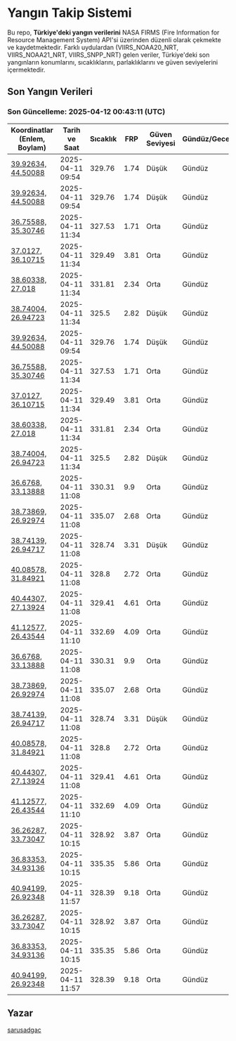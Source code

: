 # Yangın Takip Sistemi

Bu repo, **Türkiye'deki yangın verilerini** NASA FIRMS (Fire Information for Resource Management System) API'si üzerinden düzenli olarak çekmekte ve kaydetmektedir. Farklı uydulardan (VIIRS_NOAA20_NRT, VIIRS_NOAA21_NRT, VIIRS_SNPP_NRT) gelen veriler, Türkiye'deki son yangınların konumlarını, sıcaklıklarını, parlaklıklarını ve güven seviyelerini içermektedir.

## Son Yangın Verileri
### Son Güncelleme: 2025-04-12 00:43:11 (UTC)

| Koordinatlar (Enlem, Boylam) | Tarih ve Saat | Sıcaklık | FRP | Güven Seviyesi | Gündüz/Gece |
|-----------------------------|----------------|----------|-----|----------------|-------------|
| [39.92634, 44.50088](https://www.google.com/maps?q=39.92634,44.50088) | 2025-04-11 09:54 | 329.76 | 1.74 | Düşük | Gündüz |
| [39.92634, 44.50088](https://www.google.com/maps?q=39.92634,44.50088) | 2025-04-11 09:54 | 329.76 | 1.74 | Düşük | Gündüz |
| [36.75588, 35.30746](https://www.google.com/maps?q=36.75588,35.30746) | 2025-04-11 11:34 | 327.53 | 1.71 | Orta | Gündüz |
| [37.0127, 36.10715](https://www.google.com/maps?q=37.0127,36.10715) | 2025-04-11 11:34 | 329.49 | 3.81 | Orta | Gündüz |
| [38.60338, 27.018](https://www.google.com/maps?q=38.60338,27.018) | 2025-04-11 11:34 | 331.81 | 2.34 | Orta | Gündüz |
| [38.74004, 26.94723](https://www.google.com/maps?q=38.74004,26.94723) | 2025-04-11 11:34 | 325.5 | 2.82 | Düşük | Gündüz |
| [39.92634, 44.50088](https://www.google.com/maps?q=39.92634,44.50088) | 2025-04-11 09:54 | 329.76 | 1.74 | Düşük | Gündüz |
| [36.75588, 35.30746](https://www.google.com/maps?q=36.75588,35.30746) | 2025-04-11 11:34 | 327.53 | 1.71 | Orta | Gündüz |
| [37.0127, 36.10715](https://www.google.com/maps?q=37.0127,36.10715) | 2025-04-11 11:34 | 329.49 | 3.81 | Orta | Gündüz |
| [38.60338, 27.018](https://www.google.com/maps?q=38.60338,27.018) | 2025-04-11 11:34 | 331.81 | 2.34 | Orta | Gündüz |
| [38.74004, 26.94723](https://www.google.com/maps?q=38.74004,26.94723) | 2025-04-11 11:34 | 325.5 | 2.82 | Düşük | Gündüz |
| [36.6768, 33.13888](https://www.google.com/maps?q=36.6768,33.13888) | 2025-04-11 11:08 | 330.31 | 9.9 | Orta | Gündüz |
| [38.73869, 26.92974](https://www.google.com/maps?q=38.73869,26.92974) | 2025-04-11 11:08 | 335.07 | 2.68 | Orta | Gündüz |
| [38.74139, 26.94717](https://www.google.com/maps?q=38.74139,26.94717) | 2025-04-11 11:08 | 328.74 | 3.31 | Düşük | Gündüz |
| [40.08578, 31.84921](https://www.google.com/maps?q=40.08578,31.84921) | 2025-04-11 11:08 | 328.8 | 2.72 | Orta | Gündüz |
| [40.44307, 27.13924](https://www.google.com/maps?q=40.44307,27.13924) | 2025-04-11 11:08 | 329.41 | 4.61 | Orta | Gündüz |
| [41.12577, 26.43544](https://www.google.com/maps?q=41.12577,26.43544) | 2025-04-11 11:10 | 332.69 | 4.09 | Orta | Gündüz |
| [36.6768, 33.13888](https://www.google.com/maps?q=36.6768,33.13888) | 2025-04-11 11:08 | 330.31 | 9.9 | Orta | Gündüz |
| [38.73869, 26.92974](https://www.google.com/maps?q=38.73869,26.92974) | 2025-04-11 11:08 | 335.07 | 2.68 | Orta | Gündüz |
| [38.74139, 26.94717](https://www.google.com/maps?q=38.74139,26.94717) | 2025-04-11 11:08 | 328.74 | 3.31 | Düşük | Gündüz |
| [40.08578, 31.84921](https://www.google.com/maps?q=40.08578,31.84921) | 2025-04-11 11:08 | 328.8 | 2.72 | Orta | Gündüz |
| [40.44307, 27.13924](https://www.google.com/maps?q=40.44307,27.13924) | 2025-04-11 11:08 | 329.41 | 4.61 | Orta | Gündüz |
| [41.12577, 26.43544](https://www.google.com/maps?q=41.12577,26.43544) | 2025-04-11 11:10 | 332.69 | 4.09 | Orta | Gündüz |
| [36.26287, 33.73047](https://www.google.com/maps?q=36.26287,33.73047) | 2025-04-11 10:15 | 328.92 | 3.87 | Orta | Gündüz |
| [36.83353, 34.93136](https://www.google.com/maps?q=36.83353,34.93136) | 2025-04-11 10:15 | 335.35 | 5.86 | Orta | Gündüz |
| [40.94199, 26.92348](https://www.google.com/maps?q=40.94199,26.92348) | 2025-04-11 11:57 | 328.39 | 9.18 | Orta | Gündüz |
| [36.26287, 33.73047](https://www.google.com/maps?q=36.26287,33.73047) | 2025-04-11 10:15 | 328.92 | 3.87 | Orta | Gündüz |
| [36.83353, 34.93136](https://www.google.com/maps?q=36.83353,34.93136) | 2025-04-11 10:15 | 335.35 | 5.86 | Orta | Gündüz |
| [40.94199, 26.92348](https://www.google.com/maps?q=40.94199,26.92348) | 2025-04-11 11:57 | 328.39 | 9.18 | Orta | Gündüz |

## Yazar

[sarusadgac](https://x.com/sarusadgac)
